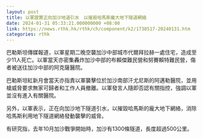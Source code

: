 ```yaml
---
layout: post
title: 以軍證實正向加沙地道引水　以摧毀哈馬斯龐大地下隧道網絡
date: 2024-01-31 05:33:21.000000000 +08:00
link: https://news.rthk.hk/rthk/ch/component/k2/1738517-20240131.htm
categories: rthk
---
```


巴勒斯坦傳媒報道，以軍星期二晚空襲加沙中部城市代爾拜拉赫一處住宅，造成至少11人死亡。以軍當天亦密集轟炸加沙中部的布賴傑難民營和努賽賴特難民營，傷者被送往加沙中部的阿克薩醫院。

巴勒斯坦紅新月會當天亦指責以軍襲擊位於加沙南部汗尤尼斯的阿邁勒醫院，並用槍威脅要求無家可歸者和工作人員撤離。以軍發言人隨即否認有關指控，強調以軍並沒有進入有關醫院。

另外，以軍表示，正在向加沙地下隧道引水，以摧毀哈馬斯的龐大地下網絡，消除哈馬斯利用地下隧道網絡發動襲擊的威脅。

有研究指，去年10月加沙戰爭開始時，加沙有1300條隧道，長度超過500公里。
